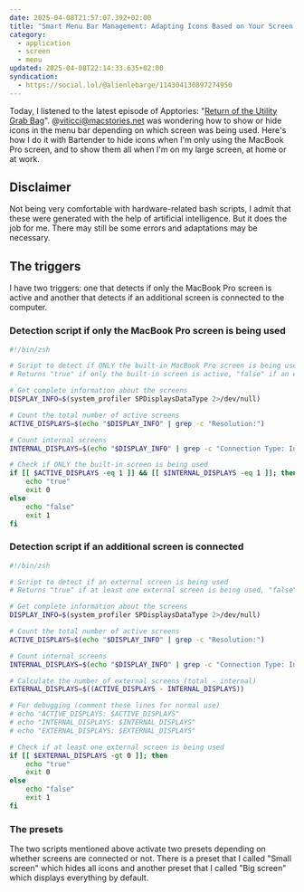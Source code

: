 ```yaml
---
date: 2025-04-08T21:57:07.392+02:00
title: "Smart Menu Bar Management: Adapting Icons Based on Your Screen Setup with Bartender"
category:
  - application
  - screen
  - menu
updated: 2025-04-08T22:14:33.635+02:00
syndication:
  - https://social.lol/@alienlebarge/114304130897274950
---
```


Today, I listened to the latest episode of Apptories: "[Return of the Utility Grab Bag](https://appstories.net/episodes/430)". @viticci@macstories.net was wondering how to show or hide icons in the menu bar depending on which screen was being used. Here's how I do it with Bartender to hide icons when I'm only using the MacBook Pro screen, and to show them all when I'm on my large screen, at home or at work.

## Disclaimer

Not being very comfortable with hardware-related bash scripts, I admit that these were generated with the help of artificial intelligence. But it does the job for me. There may still be some errors and adaptations may be necessary.

## The triggers

I have two triggers: one that detects if only the MacBook Pro screen is active and another that detects if an additional screen is connected to the computer.

### Detection script if only the MacBook Pro screen is being used

```bash
#!/bin/zsh

# Script to detect if ONLY the built-in MacBook Pro screen is being used
# Returns "true" if only the built-in screen is active, "false" if an external monitor is connected

# Get complete information about the screens
DISPLAY_INFO=$(system_profiler SPDisplaysDataType 2>/dev/null)

# Count the total number of active screens
ACTIVE_DISPLAYS=$(echo "$DISPLAY_INFO" | grep -c "Resolution:")

# Count internal screens
INTERNAL_DISPLAYS=$(echo "$DISPLAY_INFO" | grep -c "Connection Type: Internal")

# Check if ONLY the built-in screen is being used
if [[ $ACTIVE_DISPLAYS -eq 1 ]] && [[ $INTERNAL_DISPLAYS -eq 1 ]]; then
    echo "true"
    exit 0
else
    echo "false"
    exit 1
fi
```

### Detection script if an additional screen is connected

```bash
#!/bin/zsh

# Script to detect if an external screen is being used
# Returns "true" if at least one external screen is being used, "false" otherwise

# Get complete information about the screens
DISPLAY_INFO=$(system_profiler SPDisplaysDataType 2>/dev/null)

# Count the total number of active screens
ACTIVE_DISPLAYS=$(echo "$DISPLAY_INFO" | grep -c "Resolution:")

# Count internal screens
INTERNAL_DISPLAYS=$(echo "$DISPLAY_INFO" | grep -c "Connection Type: Internal")

# Calculate the number of external screens (total - internal)
EXTERNAL_DISPLAYS=$((ACTIVE_DISPLAYS - INTERNAL_DISPLAYS))

# For debugging (comment these lines for normal use)
# echo "ACTIVE_DISPLAYS: $ACTIVE_DISPLAYS"
# echo "INTERNAL_DISPLAYS: $INTERNAL_DISPLAYS"
# echo "EXTERNAL_DISPLAYS: $EXTERNAL_DISPLAYS"

# Check if at least one external screen is being used
if [[ $EXTERNAL_DISPLAYS -gt 0 ]]; then
    echo "true"
    exit 0
else
    echo "false"
    exit 1
fi
```

### The presets

The two scripts mentioned above activate two presets depending on whether screens are connected or not. There is a preset that I called "Small screen" which hides all icons and another preset that I called "Big screen" which displays everything by default.
